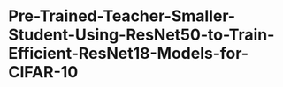 # Pre-Trained-Teacher-Smaller-Student-Using-ResNet50-to-Train-Efficient-ResNet18-Models-for-CIFAR-10